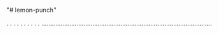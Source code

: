 "# lemon-punch"

.
.
.
.
.
.
.
.
.
.
.................................................................................................